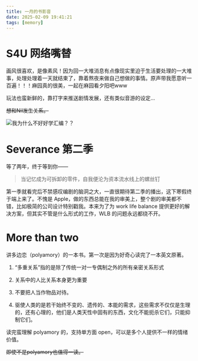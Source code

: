 ```yaml
---
title: 一月的书影音
date: 2025-02-09 19:41:21
tags: [memory]
---
```




# S4U 网络嘴替

画风很喜欢，是像素风！因为回一大堆消息有点像现实里迫于生活要处理的一大堆事，处理处理着一天就结束了，靠着熬夜来做自己想做的事情。原声带我愿意听一百遍！！！麻园真的很美，一起在麻园看夕阳吧www

玩法也蛮新鲜的，靠打字来推送剧情发展，还有类似音游的设定...

~~想和Nil发生关系。~~

![我为什么不好好学汇编？？](https://s2.loli.net/2025/02/09/s8wVX2vYabSu6m3.png)

# Severance 第二季

等了两年，终于等到你——

> 当记忆成为可拆卸的零件，自我便沦为资本流水线上的螺丝钉

第一季就看完后不禁感叹编剧的脑洞之大，一直很期待第二季的播出，这下寒假终于端上来了。不愧是 Apple，做的东西总能在我的审美上，整个剧的审美都不错，比如极简的公司设计特别戳我。本来为了为 work life balance 提供更好的解决方案，但其实不管是什么形式的工作，WLB 的问题永远都绕不开。

# More than two

讲多边恋（polyamory）的一本书。第一次是因为好奇心读完了一本英文原著。

1. “多重关系”指的是除了传统一对一专偶制之外的所有亲密关系形式

2. 关系中的人比关系本身更为重要

3. 不要把人当作物品对待。

4. 驱使人类的是若干始终不变的、遗传的、本能的需求，这些需求不仅仅是生理的，还有心理的，他们是人类天性中固有的东西，文化不能扼杀它们，只能抑制它们。

读完蛮理解 polyamory 的，支持单方面 open，可以是多个人提供不一样的情绪价值。

~~即使不是polyamory也值得一读。~~
